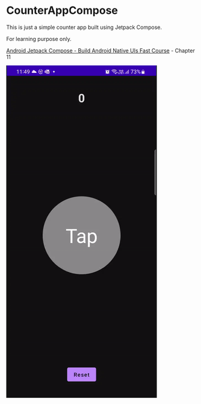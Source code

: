 # CounterAppCompose

This is just a simple counter app built using Jetpack Compose. 

For learning purpose only.

[Android Jetpack Compose - Build Android Native UIs Fast Course](https://learning.oreilly.com/videos/android-jetpack-compose/9781803237718/) - Chapter 11

![Snapshot](snapshot-counter.gif)
